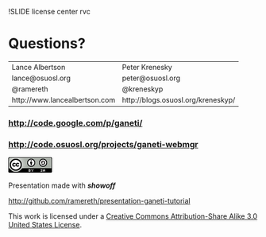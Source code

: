 !SLIDE license center rvc

# Questions?

<table class="rdata">
    <tr class="even">
        <td>Lance Albertson</td>
        <td>Peter Krenesky</td>
    </tr>
    <tr class="odd">
        <td>lance@osuosl.org</td>
        <td>peter@osuosl.org</td>
    </tr>
    <tr class="even">
        <td>@ramereth</td>
        <td>@kreneskyp</td>
    </tr>
    <tr class="odd">
        <td>http://www.lancealbertson.com</td>
        <td>http://blogs.osuosl.org/kreneskyp/</td>
    </tr>
</table>

### http://code.google.com/p/ganeti/
### http://code.osuosl.org/projects/ganeti-webmgr

<a rel="license" href="http://creativecommons.org/licenses/by-sa/3.0/us/">![Creative Commons License](cc.png "Creative Commons License")</a>

Presentation made with **_showoff_**

http://github.com/ramereth/presentation-ganeti-tutorial

This work is licensed under a <a rel="license" href="http://creativecommons.org/licenses/by-sa/3.0/us/">Creative Commons Attribution-Share Alike 3.0 United States License</a>.
